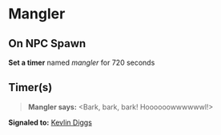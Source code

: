 # Mangler
## On NPC Spawn

**Set a timer** named *mangler* for 720 seconds
## Timer(s)

>**Mangler says:** <Bark, bark, bark! Hoooooowwwwwwl!>

**Signaled to:**  [Kevlin Diggs](/npc/19049)